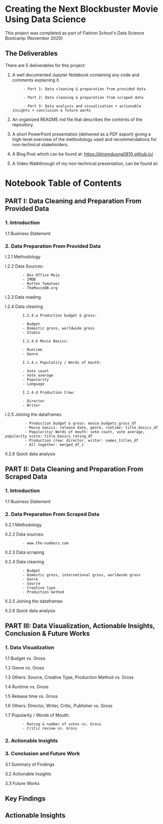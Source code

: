 # Creating the Next Blockbuster Movie Using Data Science
This project was completed as part of Flatiron School's Data Science Bootcamp (November 2020)

## The Deliverables
There are 5 deliverables for this project:

1. A well documented Jupyter Notebook containing any code and comments explaining it.

            - Part 1: Data cleaning & preparation from provided data
            
            - Part 2: Data cleaning & preparation from scraped data
            
            - Part 3: Data analysis and visualization + actionable insights + conclusion & future works
            
2. An organized README.md file that describes the contents of the repository.
3. A short PowerPoint presentation (delivered as a PDF export) giving a high-level overview of the methodology used and recommendations for non-technical stakeholders.
4. A Blog Post which can be found at: https://btramduong0810.github.io/
5. A Video Walkthrough of my non-technical presentation, can be found at:

# **Notebook Table of Contents**

## PART I: Data Cleaning and Preparation From Provided Data

### **1.  Introduction**

1.1  Business Statement

### **2.  Data Preparation From Provided Data**

I.2.1 Methodology

I.2.2 Data Sources:
      
            - Box Office Mojo
            - IMDB
            - Rotten Tomatoes
            - TheMovieDB.org

I.2.3  Data reading

I.2.4  Data cleaning

            I.2.4.a Production budget & gross:

            - Budget
            - Domestic gross, worldwide gross
            - Studio
            
            I.2.4.b Movie Basics:
            
            - Runtime
            - Genre
            
            I.2.4.c Populatiry / Words of mouth: 

            - Vote count
            - Vote average
            - Popularity       
            - Language
           
            I.2.4.d Production Crew: 

            - Director
            - Writer

I.2.5  Joining the dataframes

             - Production budget & gross: movie_budgets_gross_df
             - Movie basics: release date, genre, runtime: title_basics_df
             - Popularity/ Words of mouth: vote count, vote average, popularity score: title_basics_rating_df
             - Production crew: director, writer: names_titles_df
             - All together: merged_df_1

II.2.6 Quick data analysis

## PART II: Data Cleaning and Preparation From Scraped Data

### **1.  Introduction**

1.1  Business Statement

### **2.  Data Preparation From Scraped Data**

II.2.1 Methodology

II.2.2 Data sources:
      
            - www.the-numbers.com

II.2.3  Data scraping

II.2.4  Data cleaning

            - Budget
            - Domestic gross, international gross, worldwide gross
            - Genre
            - Source
            - Creative type
            - Production method 

II.2.5  Joining the dataframes

II.2.6 Quick data analysis

## PART III: **Data Visualization, Actionable Insights, Conclusion & Future Works**

### **1. Data Visualization**

1.1  Budget vs. Gross

1.2  Genre vs. Gross

1.3  Others: Source, Creative Type, Production Method vs. Gross

1.4  Runtime vs. Gross

1.5  Release time vs. Gross

1.6 Others: Director, Writer, Critic, Publisher vs. Gross

1.7  Popularity / Words of Mouth: 

            - Rating & number of votes vs. Gross
            - Critic review vs. Gross

### **2. Actionable Insights**

### **3.  Conclusion and Future Work**

3.1  Summary of Findings

3.2  Actionable Insights

3.3  Future Works

## Key Findings

## Actionable Insights
